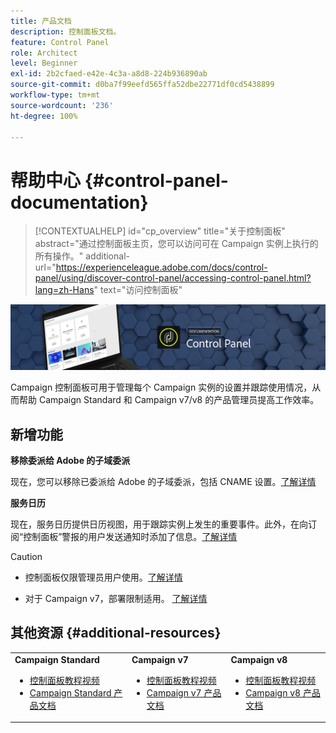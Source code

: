 ```yaml
---
title: 产品文档
description: 控制面板文档。
feature: Control Panel
role: Architect
level: Beginner
exl-id: 2b2cfaed-e42e-4c3a-a8d8-224b936890ab
source-git-commit: d0ba7f99eefd565ffa52dbe22771df0cd5438899
workflow-type: tm+mt
source-wordcount: '236'
ht-degree: 100%

---
```


# 帮助中心 {#control-panel-documentation}

>[!CONTEXTUALHELP]
>id="cp_overview"
>title="关于控制面板"
>abstract="通过控制面板主页，您可以访问可在 Campaign 实例上执行的所有操作。"
>additional-url="https://experienceleague.adobe.com/docs/control-panel/using/discover-control-panel/accessing-control-panel.html?lang=zh-Hans" text="访问控制面板"

![](assets/do-not-localize/banner.png)

Campaign 控制面板可用于管理每个 Campaign 实例的设置并跟踪使用情况，从而帮助 Campaign Standard 和 Campaign v7/v8 的产品管理员提高工作效率。

## 新增功能

**移除委派给 Adobe 的子域委派**

现在，您可以移除已委派给 Adobe 的子域委派，包括 CNAME 设置。[了解详情](../help/subdomains-certificates/using/remove-delegated-subdomains.md)

**服务日历**

现在，服务日历提供日历视图，用于跟踪实例上发生的重要事件。此外，在向订阅“控制面板”警报的用户发送通知时添加了信息。[了解详情](../help/service-events/service-events.md)

>[!CAUTION]
>
>* 控制面板仅限管理员用户使用。[了解详情](https://experienceleague.adobe.com/docs/control-panel/using/discover-control-panel/managing-permissions.html?lang=zh-Hans#discover-control-panel)
>
>* 对于 Campaign v7，部署限制适用。 [了解详情](faq.md#v7-restrictions)

## 其他资源 {#additional-resources}

<table>
    <tr>
        <td><b>Campaign Standard</b><br/>
        <ul>
            <li><a href="https://experienceleague.adobe.com/docs/campaign-standard-learn/control-panel/control-panel-overview.html?lang=zh-Hans">控制面板教程视频</a></li>
            <li><a href="https://experienceleague.adobe.com/docs/campaign-standard/using/campaign-standard-home.html?lang=zh-Hans">Campaign Standard 产品文档</a></li>
        </ul>
        </td>
        <td><b>Campaign v7</b><br/>
        <ul>
            <li><a href="https://experienceleague.adobe.com/docs/campaign-classic-learn/control-panel/control-panel-overview.html?lang=zh-Hans">控制面板教程视频</a></li>
            <li><a href="https://experienceleague.adobe.com/docs/campaign-classic/using/campaign-classic-home.html?lang=zh-Hans">Campaign v7 产品文档</a></li>
        </ul>
        </td>
        <td><b>Campaign v8</b><br/>
        <ul>
            <li><a href="https://experienceleague.adobe.com/docs/campaign-learn/control-panel/control-panel-overview.html?lang=zh-Hans">控制面板教程视频</a></li>
            <li><a href="https://experienceleague.adobe.com/docs/campaign/campaign-v8/campaign-home.html?lang=zh-Hans">Campaign v8 产品文档</a></li>
        </ul>
        </td>
    </tr>
</table>
